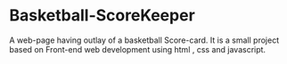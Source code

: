 # Basketball-ScoreKeeper
A web-page having outlay of a basketball Score-card.
It is a small project based on Front-end web development using html , css and javascript.
